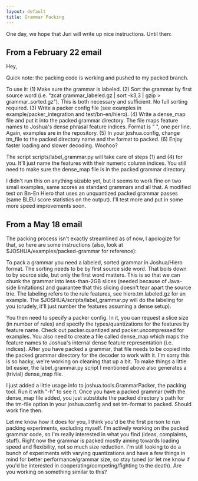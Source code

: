 ```yaml
---
layout: default
title: Grammar Packing
---
```


One day, we hope that Juri will write up nice instructions.  Until then:

From a February 22 email
------------------------
Hey,

Quick note: the packing code is working and pushed to my packed branch.

To use it:
(1) Make sure the grammar is labeled.
(2) Sort the grammar by first source word (i.e. "zcat
grammar_labeled.gz | sort -k3,3 | gzip > grammar_sorted.gz"). This is
both necessary and sufficient. No full sorting required.
(3) Write a packer config file (see examples in
example/packer_integration and test/bn-en/hiero).
(4) Write a dense_map file and put it into the packed grammar
directory. The file maps feature names to Joshua's dense phrasal
feature indices. Format is "<feature index>   <feature name>", one per
line. Again, examples are in the repository.
(5) In your joshua.config, change tm_file to the packed directory name
and the format to packed.
(6) Enjoy faster loading and slower decoding. Woohoo?

The script scripts/label_grammar.py will take care of steps (1) and
(4) for you. It'll just name the features with their numeric column
indices. You still need to make sure the dense_map file is in the
packed grammar directory.

I didn't run this on anything sizable yet, but it seems to work fine
on two small examples, same scores as standard grammars and all that.
A modified test on Bn-En Hiero that uses an unquantized packed grammar
passes (same BLEU score statistics on the output). I'll test more and
put in some more speed improvements soon.

From a May 18 email
-------------------
The packing process isn't exactly streamlined as of now, I apologize for that, so here are some
instructions (also, look at $JOSHUA/examples/packed-grammar for reference):

To pack a grammar you need a labeled, sorted grammar in Joshua/Hiero format. The sorting needs to be
by first source side word. That boils down to by source side, but only the first word matters. This
is so that we can chunk the grammar into less-than-2GB slices (needed because of Java-side
limitations) and guarantee that this slicing doesn't tear apart the source trie. The labeling refers
to the rule features, see hiero.tm.labeled.gz for an example. The $JOSHUA/scripts/label_grammar.py
will do the labeling for you (crudely, it'll just number the features assuming a dense setup).

You then need to specify a packer config. In it, you can request a slice size (in number of rules)
and specify the types/quantizations for the features by feature name. Check out packer.quantized and
packer.uncompressed for examples. You also need to create a file called dense_map which maps the
feature names to Joshua's internal dense feature representation (i.e. indices). After you have
packed a grammar, that file needs to be copied into the packed grammar directory for the decoder to
work with it. I'm sorry this is so hacky, we're working on cleaning that up a bit. To make things a
little bit easier, the label_grammar.py script I mentioned above also generates a (trivial)
dense_map file.

I just added a little usage info to joshua.tools.GrammarPacker, the packing tool. Run it with "-h"
to see it. Once you have a packed grammar (with the dense_map file added, you just substitute the
packed directory's path for the tm-file option in your joshua.config and set tm-format to
packed. Should work fine then.

Let me know how it does for you, I think you'd be the first person to run packing experiments,
excluding myself. I'm actively working on the packed grammar code, so I'm really interested in what
you find (ideas, complaints, stuff). Right now the grammar is packed mostly aiming towards loading
speed and flexibility, not so much size reduction. I'm still looking to do a bunch of experiments
with varying quantizations and have a few things in mind for better performance/grammar size, so
stay tuned (or let me know if you'd be interested in cooperating/competing/fighting to the
death). Are you working on something similar to this?

